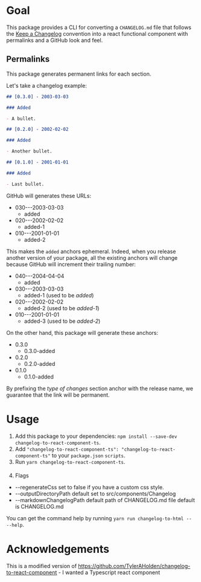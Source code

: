# Goal

This package provides a CLI for converting a `CHANGELOG.md` file that follows the [Keep a Changelog](http://keepachangelog.com/en/1.0.0) convention into a react functional component with permalinks and a GitHub look and feel.

## Permalinks

This package generates permanent links for each section.

Let's take a changelog example:

```markdown
## [0.3.0] - 2003-03-03

### Added

- A bullet.

## [0.2.0] - 2002-02-02

### Added

- Another bullet.

## [0.1.0] - 2001-01-01

### Added

- Last bullet.
```

GitHub will generates these URLs:

- 030---2003-03-03
  - added
- 020---2002-02-02
  - added-1
- 010---2001-01-01
  - added-2

This makes the `added` anchors ephemeral.
Indeed, when you release another version of your package, all the existing anchors will change because GitHub will increment their trailing number:

- 040---2004-04-04
  - added
- 030---2003-03-03
  - added-1 (used to be _added_)
- 020---2002-02-02
  - added-2 (used to be _added-1_)
- 010---2001-01-01
  - added-3 (used to be _added-2_)

On the other hand, this package will generate these anchors:

- 0.3.0
  - 0.3.0-added
- 0.2.0
  - 0.2.0-added
- 0.1.0
  - 0.1.0-added

By prefixing the _type of changes_ section anchor with the release name, we guarantee that the link will be permanent.

# Usage

1. Add this package to your dependencies: `npm install --save-dev changelog-to-react-component-ts`.
2. Add `"changelog-to-react-component-ts": "changelog-to-react-component-ts"` to your `package.json` `scripts`.
3. Run `yarn changelog-to-react-component-ts`.
####
4. Flags 
 - --regenerateCss  set to false if you have a custom css style.
 - --outputDirectoryPath default set to src/components/Changelog 
 - --markdownChangelogPath default path of CHANGELOG.md file default is CHANGELOG.md

You can get the command help by running `yarn run changelog-to-html -- --help`.

# Acknowledgements

This is a modified version of https://github.com/TylerAHolden/changelog-to-react-component - I wanted a Typescript react component
